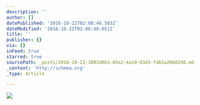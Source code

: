 ```yaml
---
description: ''
author: []
datePublished: '2016-10-22T02:08:46.503Z'
dateModified: '2016-10-22T02:08:40.051Z'
title: ''
publisher: {}
via: {}
inFeed: true
starred: true
sourcePath: _posts/2016-10-22-3893d0b3-85e2-4a18-83d3-fdb1a20b0298.md
_context: 'http://schema.org'
_type: Article

---
```

![](https://the-grid-user-content.s3-us-west-2.amazonaws.com/cc1c2a93-9a2f-4dd5-8c13-04e466846385.png)